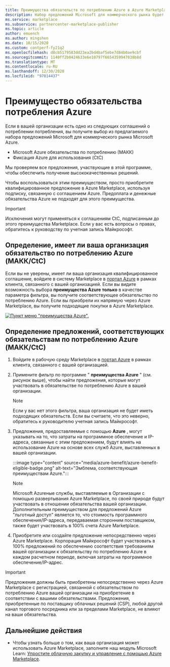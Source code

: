 ```yaml
---
title: Преимущества обязательств по потреблению Azure в Azure Marketplace
description: Набор предложений Microsoft для коммерческого рынка будет участвовать в Microsoft Azure обязательств по потреблению в Организации.
ms.service: marketplace
ms.subservice: partnercenter-marketplace-publisher
ms.topic: article
author: emuench
ms.author: mingshen
ms.date: 10/15/2020
ms.custom: contperf-fy21q2
ms.openlocfilehash: d8cb5179583dd23ea2bd4baf5ebe7d84b0ae9cbf
ms.sourcegitcommit: 1140ff2b0424633e6e10797f6654359947038b8d
ms.translationtype: MT
ms.contentlocale: ru-RU
ms.lasthandoff: 12/30/2020
ms.locfileid: "97814437"
---
```

# <a name="azure-consumption-commitment-benefit"></a>Преимущество обязательства потребления Azure

Если в вашей организации есть одно из следующих соглашений о потреблении потребления, вы получите выбор из предлагаемого набора предложений Microsoft для коммерческого рынка Microsoft Azure.

- Microsoft Azure обязательства по потреблению (МАКК)
- Фиксация Azure для использования (CtC)

Мы проверяем все предложения, участвующие в этой программе, чтобы обеспечить получение высококачественных решений.

Чтобы воспользоваться этим преимуществом, просто приобретите квалифицированное предложение в Azure Marketplace, используя подписку, связанную с соглашением Azure. Предоплата и денежные обязательства Azure не подходят для этого преимущества.

> [!IMPORTANT]
> Исключения могут применяться к соглашениям CtC, подписанным до этого преимущества Marketplace. Если у вас есть вопросы о правах, обратитесь к руководству по учетная запись Майкрософт.

## <a name="determine-if-your-organization-has-an-azure-consumption-commitment-maccctc"></a>Определение, имеет ли ваша организация обязательство по потреблению Azure (МАКК/CtC)

Если вы не уверены, имеет ли ваша организация квалифицированное соглашение, войдите в систему Marketplace в [портал Azure](https://ms.portal.azure.com/#blade/Microsoft_Azure_Marketplace/MarketplaceOffersBlade/selectedMenuItemId/home) в рамках клиента, связанного с вашей организацией. Если вы видите возможность выбора **преимущества Azure только** в качестве параметра фильтра, вы получите соответствующее обязательство по потреблению Azure. Если вы приобрели их напрямую через Azure Marketplace, вы получите подходящие покупки в Azure Marketplace.

[![Пункт меню "преимущества Azure".](media/azure-benefit/azure-benefit-eligible.png)](media/azure-benefit/azure-benefit-eligible.png#lightbox)

## <a name="determine-which-offers-are-eligible-for-azure-consumption-commitments-maccctc"></a>Определение предложений, соответствующих обязательствам по потреблению Azure (МАКК/CtC)

1. Войдите в рабочую среду Marketplace в [портал Azure](https://ms.portal.azure.com/#blade/Microsoft_Azure_Marketplace/MarketplaceOffersBlade/selectedMenuItemId/home) в рамках клиента, связанного с вашей организацией.
2. Примените фильтр по программе " **преимущества Azure** " (см. рисунок выше), чтобы найти предложения, которые могут участвовать в обязательстве по потреблению Azure в вашей организации.

   > [!NOTE]
   > Если у вас нет этого фильтра, ваша организация не будет иметь подходящих обязательств. Если вы считаете, что это неверно, обратитесь к руководителю учетная запись Майкрософт.
 
3. Предложения, предоставляемые с помощью **Azure** , могут указывать на то, что затраты на программное обеспечение и IP-адреса, связанные с этим предложением, будут влиять на использование Azure на основе всех служб Azure, выставленных в вашей организации.

    :::image type="content" source="media/azure-benefit/azure-benefit-eligible-badge.png" alt-text="Эмблема, соответствующая преимуществам Azure.":::

   > [!NOTE]
   > Microsoft Azureные службы, выставляемые в Организации с помощью развертывания Azure Marketplace, по своей природе будут участвовать в отношении обязательства вашей организации. Дополнительным преимуществом для предложений Azure "льготный доступ" является то, что стоимость программного обеспечения/IP-адреса, передаваемая сторонним поставщиком, также будет участвовать в 100% счета Azure Marketplace.

4. Приобретите или создайте предложение непосредственно через Azure Marketplace. Корпорация Майкрософт будет участвовать в 100% предложений по обеспечению соответствия требованиям вашей организации к обязательству по потреблению Azure в каждом расчетном периоде, включая затраты на программное обеспечение/IP-адрес.

> [!IMPORTANT]
> Предложения должны быть приобретены непосредственно через Azure Marketplace с регистрацией, связанной с обязательством по потреблению Azure вашей организации на приобретение в соответствии с вашими обязательствами. Предложения, приобретенные по поставщику облачных решений (CSP), любой другой канал торгового посредника или за пределами Marketplace, не влияют на ваши обязательства.

## <a name="next-steps"></a>Дальнейшие действия

- Чтобы узнать больше о том, как ваша организация может использовать Azure Marketplace, заполните наш модуль Microsoft Learn: [Упростите облачную закупку и управление с помощью Azure Marketplace](/learn/modules/simplify-cloud-procurement-governance-azure-marketplace/).
